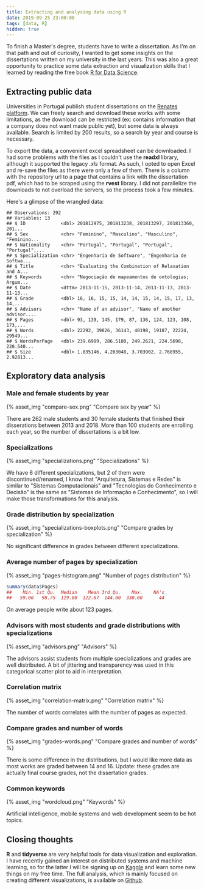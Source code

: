 ```yaml
---
title: Extracting and analysing data using R
date: 2019-09-25 23:00:00
tags: [data, R]
hidden: true
---
```


To finish a Master's degree, students have to write a dissertation. As I'm on that path and out of curiosity, I wanted to get some insights on the dissertations written on my university in the last years. This was also a great opportunity to practice some data extraction and visualization skills that I learned by reading the free book [R for Data Science](https://r4ds.had.co.nz).

## Extracting public data

Universities in Portugal publish student dissertations on the [Renates platform](https://renates.dgeec.mec.pt). We can freely search and download these works with some limitations, as the download can be restricted (ex: contains information that a company does not want made public yet), but some data is always available. Search is limited by 200 results, so a search by year and course is necessary.

To export the data, a convenient excel spreadsheet can be downloaded. I had some problems with the files as I couldn't use the **readxl** library, although it supported the legacy *.xls* format. As such, I opted to open Excel and re-save the files as there were only a few of them. There is a column with the repository url to a page that contains a link with the dissertation pdf, which had to be scraped using the **rvest** library. I did not parallelize the downloads to not overload the servers, so the process took a few minutes.

Here's a glimpse of the wrangled data:

```
## Observations: 292
## Variables: 13
## $ ID             <dbl> 201812975, 201813238, 201813297, 201813360, 201...
## $ Sex            <chr> "Feminino", "Masculino", "Masculino", "Feminino...
## $ Nationality    <chr> "Portugal", "Portugal", "Portugal", "Portugal",...
## $ Specialization <chr> "Engenharia de Software", "Engenharia de Softwa...
## $ Title          <chr> "Evaluating the Combination of Relaxation and A...
## $ Keywords       <chr> "Negociação de mapeamentos de ontologias; Argum...
## $ Date           <dttm> 2013-11-15, 2013-11-14, 2013-11-13, 2013-11-13...
## $ Grade          <dbl> 16, 16, 15, 15, 14, 14, 15, 14, 15, 17, 13, 14,...
## $ Advisors       <chr> "Name of an advisor", "Name of another advisor....
## $ Pages          <dbl> 93, 139, 145, 179, 87, 136, 124, 123, 108, 173,...
## $ Words          <dbl> 22292, 39826, 36143, 40198, 19187, 22224, 29549...
## $ WordsPerPage   <dbl> 239.6989, 286.5180, 249.2621, 224.5698, 220.540...
## $ Size           <dbl> 1.835146, 4.263048, 3.703902, 2.768955, 2.92813...
```

## Exploratory data analysis

### Male and female students by year

{% asset_img "compare-sex.png" "Compare sex by year" %}

There are 262 male students and 30 female students that finished their disserations between 2013 and 2018. More than 100 students are enrolling each year, so the number of dissertations is a bit low.

### Specializations

{% asset_img "specializations.png" "Specializations" %}

We have 6 different specializations, but 2 of them were discontinued/renamed, I know that "Arquitetura, Sistemas e Redes" is similar to "Sistemas Computacionais" and "Tecnologias do Conhecimento e Decisão" is the same as "Sistemas de Informação e Conhecimento", so I will make those transformations for this analysis.

### Grade distribution by specialization

{% asset_img "specializations-boxplots.png" "Compare grades by specialization" %}

No significant difference in grades between different specializations.

### Average number of pages by specialization

{% asset_img "pages-histogram.png" "Number of pages distribution" %}

``` r
summary(data$Pages)
##    Min. 1st Qu.  Median    Mean 3rd Qu.    Max.    NA's
##   59.00   98.75  119.00  122.67  144.00  330.00      44
```

On average people write about 123 pages.

### Advisors with most students and grade distributions with specializations

{% asset_img "advisors.png" "Advisors" %}

The advisors assist students from multiple specializations and grades are well distributed. A bit of jittering and transparency was used in this categorical scatter plot to aid in interpretation.

### Correlation matrix

{% asset_img "correlation-matrix.png" "Correlation matrix" %}

The number of words correlates with the number of pages as expected.

### Compare grades and number of words

{% asset_img "grades-words.png" "Compare grades and number of words" %}

There is some difference in the distributions, but I would like more data as most works are graded between 14 and 16. Update: these grades are actually final course grades, not the dissertation grades.

### Common keywords

{% asset_img "wordcloud.png" "Keywords" %}

Artificial intelligence, mobile systems and web development seem to be hot topics.

## Closing thoughts

**R** and **tidyverse** are very helpful tools for data visualization and exploration. I have recently gained an interest on distributed systems and machine learning, so for the latter I will be signing up on [Kaggle](https://www.kaggle.com) and learn some new things on my free time. The full analysis, which is mainly focused on creating different visualizations, is available on [Github](https://github.com/ruial/dissertations-eda).
